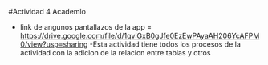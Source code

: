 #Actividad 4 Academlo
- link de angunos pantallazos de la app = https://drive.google.com/file/d/1qviGxB0gJfe0EzEwPAyaAH206YcAFPM0/view?usp=sharing
  -Esta actividad tiene todos los procesos de la actividad con la adicion de la relacion entre tablas y otros
